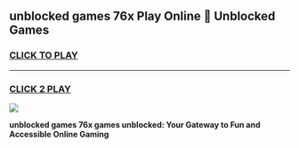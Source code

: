 
## unblocked games 76x Play Online 👋 Unblocked Games
<h3>
<a href="https://premium.freeplayer.one?title=unblocked_games_76x&ref=19F">CLICK TO PLAY</a></h3>
<hr>

<h3>
<a href="https://premium.freeplayer.one?title=unblocked_games_76x&ref=19F">CLICK 2 PLAY</a>
  
</h3>

<a href="https://premium.freeplayer.one?title=unblocked_games_76x&ref=19F"><img src="https://clearcache.store/games.png"></a>


**unblocked games 76x games unblocked: Your Gateway to Fun and Accessible Online Gaming**
